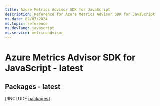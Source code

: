 ```yaml
---
title: Azure Metrics Advisor SDK for JavaScript
description: Reference for Azure Metrics Advisor SDK for JavaScript
ms.date: 02/07/2024
ms.topic: reference
ms.devlang: javascript
ms.service: metricsadvisor
---
```

# Azure Metrics Advisor SDK for JavaScript - latest
## Packages - latest
[!INCLUDE [packages](metrics-advisor-index.md)]
